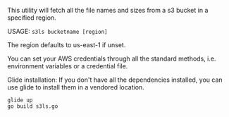 This utility will fetch all the file names and sizes from a s3 bucket in a specified region.

USAGE:
`s3ls bucketname [region]`

The region defaults to us-east-1 if unset.

You can set your AWS credentials through all the standard methods, i.e. environment variables or a credential file.

Glide installation:  If you don't have all the dependencies installed, you can use glide to install them in a vendored location.
```
glide up
go build s3ls.go
```
